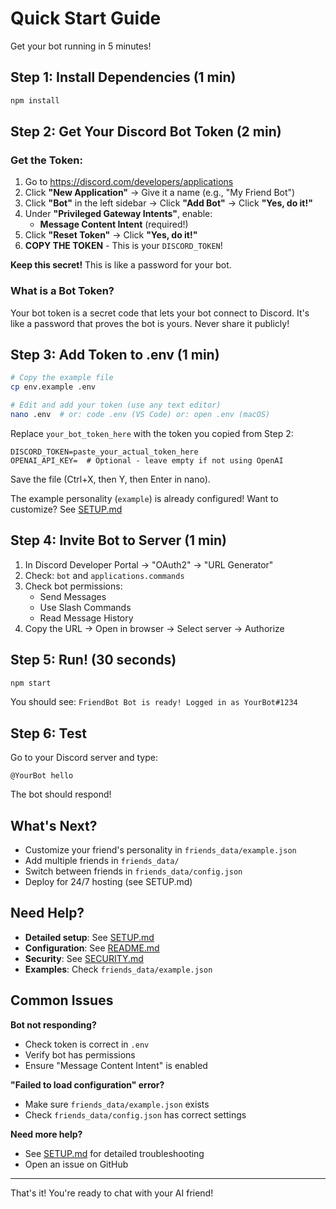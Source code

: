 # Quick Start Guide 

Get your bot running in 5 minutes!

## Step 1: Install Dependencies (1 min)

```bash
npm install
```

## Step 2: Get Your Discord Bot Token (2 min)

### Get the Token:
1. Go to https://discord.com/developers/applications
2. Click **"New Application"** → Give it a name (e.g., "My Friend Bot")
3. Click **"Bot"** in the left sidebar → Click **"Add Bot"** → Click **"Yes, do it!"**
4. Under **"Privileged Gateway Intents"**, enable:
   -  **Message Content Intent** (required!)
5. Click **"Reset Token"** → Click **"Yes, do it!"**
6. **COPY THE TOKEN** - This is your `DISCORD_TOKEN`!

 **Keep this secret!** This is like a password for your bot.

### What is a Bot Token?
Your bot token is a secret code that lets your bot connect to Discord. It's like a password that proves the bot is yours. Never share it publicly!

## Step 3: Add Token to .env (1 min)

```bash
# Copy the example file
cp env.example .env

# Edit and add your token (use any text editor)
nano .env  # or: code .env (VS Code) or: open .env (macOS)
```

Replace `your_bot_token_here` with the token you copied from Step 2:
```env
DISCORD_TOKEN=paste_your_actual_token_here
OPENAI_API_KEY=  # Optional - leave empty if not using OpenAI
```

Save the file (Ctrl+X, then Y, then Enter in nano).

The example personality (`example`) is already configured!
Want to customize? See [SETUP.md](SETUP.md)

## Step 4: Invite Bot to Server (1 min)

1. In Discord Developer Portal → "OAuth2" → "URL Generator"
2. Check: `bot` and `applications.commands`
3. Check bot permissions:
   - Send Messages
   - Use Slash Commands
   - Read Message History
4. Copy the URL → Open in browser → Select server → Authorize

## Step 5: Run! (30 seconds)

```bash
npm start
```

You should see: `FriendBot Bot is ready! Logged in as YourBot#1234`

## Step 6: Test

Go to your Discord server and type:
```
@YourBot hello
```

The bot should respond!

## What's Next?

-  Customize your friend's personality in `friends_data/example.json`
-  Add multiple friends in `friends_data/`
-  Switch between friends in `friends_data/config.json`
-  Deploy for 24/7 hosting (see SETUP.md)

## Need Help?

- **Detailed setup**: See [SETUP.md](SETUP.md)
- **Configuration**: See [README.md](README.md)
- **Security**: See [SECURITY.md](SECURITY.md)
- **Examples**: Check `friends_data/example.json`

## Common Issues

**Bot not responding?**
- Check token is correct in `.env`
- Verify bot has permissions
- Ensure "Message Content Intent" is enabled

**"Failed to load configuration" error?**
- Make sure `friends_data/example.json` exists
- Check `friends_data/config.json` has correct settings

**Need more help?**
- See [SETUP.md](SETUP.md) for detailed troubleshooting
- Open an issue on GitHub

---

That's it! You're ready to chat with your AI friend! 


